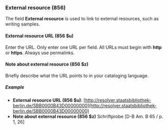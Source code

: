 ### External resource (856)

The field **External resource** is used to link to external resources, such as writing samples.

#### External resource URL (856 $u)

Enter the URL. Only enter one URL per field. All URLs must begin with **http** or **https**. Always use permalinks.

#### Note about external resource (856 $z)

Briefly describe what the URL points to in your cataloging language.

##### Example

- **External resource URL (856 $u)**: [http://resolver.staatsbibliothek-berlin.de/SBB0000B43D00000000](http://resolver.staatsbibliothek-berlin.de/SBB0000B43D00000000)
- **Note about external resource (856 $z)** Schriftprobe [D-B Am. B 65 / p. 1, 26]
